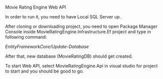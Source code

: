 Movie Rating Engine Web API

In order to run it, you need to have Local SQL Server up.

After cloning or downloading project, you need to open Package Manager Console inside MovieRatingEngine.Infrastructure.Ef project and type in following command:

<i>EntityFrameworkCore/Update-Database</i>

After that, new database (MovieRatingDB) should get created.

To start Web API, select MovieRatingEngine.Api in visual studio for project to start and you should be good to go.
